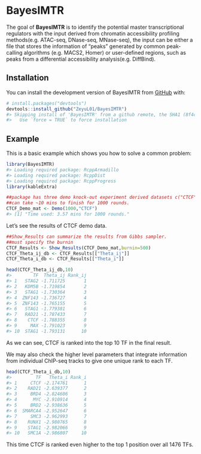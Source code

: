 
<!-- README.md is generated from README.Rmd. Please edit that file -->

# BayesIMTR

<!-- badges: start -->
<!-- badges: end -->

The goal of **BayesIMTR** is to identify the potential master
transcriptional regulators with the input derived from chromatin
accessibility profiling methods(e.g. ATAC-seq, DNase-seq, MNase-seq),
the input can be either a file that stores the information of “peaks”
generated by common peak-calling algorithms (e.g. MACS2, Homer) or
user-defined regions, such as peaks from a differential accessibility
analysis(e.g. DiffBind).

## Installation

You can install the development version of BayesIMTR from
[GitHub](https://github.com/ZeyuL01/BayesIMTR) with:

``` r
# install.packages("devtools")
devtools::install_github("ZeyuL01/BayesIMTR")
#> Skipping install of 'BayesIMTR' from a github remote, the SHA1 (8f4c634e) has not changed since last install.
#>   Use `force = TRUE` to force installation
```

## Example

This is a basic example which shows you how to solve a common problem:

``` r
library(BayesIMTR)
#> Loading required package: RcppArmadillo
#> Loading required package: RcppDist
#> Loading required package: RcppProgress
library(kableExtra)

##package has three demo knock-out experiment derived datasets c("CTCF","KDM1A","ZBTB7A")
##can take ~10 mins to finish for 1000 rounds.
CTCF_Demo_mat <- Demo(1000,"CTCF")
#> [1] "Time used: 3.57 mins for 1000 rounds."
```

Let’s see the results of CTCF demo data.

``` r
##Show_Results can summarize the results from Gibbs sampler.
##must specify the burnin
CTCF_Results <- Show_Results(CTCF_Demo_mat,burnin=500)
CTCF_Theta_ij_db <- CTCF_Results[["Theta_ij"]]
CTCF_Theta_i_db <- CTCF_Results[["Theta_i"]]

head(CTCF_Theta_ij_db,10)
#>        TF  Theta_ij Rank_ij
#> 1   STAG2 -1.711725       1
#> 2   KDM5B -1.719854       2
#> 3   STAG1 -1.730364       3
#> 4  ZNF143 -1.736727       4
#> 5  ZNF143 -1.765155       5
#> 6   STAG1 -1.779381       6
#> 7   RAD21 -1.787433       7
#> 8    CTCF -1.788355       8
#> 9     MAX -1.791023       9
#> 10  STAG1 -1.793131      10
```

As we can see, CTCF is ranked into the top 10 TF in the final result.

We may also check the higher level parameters that integrate information
from individual ChIP-seq tracks to give one unique rank to each TF.

``` r
head(CTCF_Theta_i_db,10)
#>         TF   Theta_i Rank_i
#> 1     CTCF -2.174761      1
#> 2    RAD21 -2.639377      2
#> 3     BRD4 -2.824606      3
#> 4      MYC -2.910914      4
#> 5     BRD2 -2.938636      5
#> 6  SMARCA4 -2.952647      6
#> 7     SMC3 -2.962993      7
#> 8    RUNX1 -2.980765      8
#> 9    STAG1 -2.982066      9
#> 10   SMC1A -2.986807     10
```

This time CTCF is ranked even higher to the top 1 position over all 1476
TFs.
